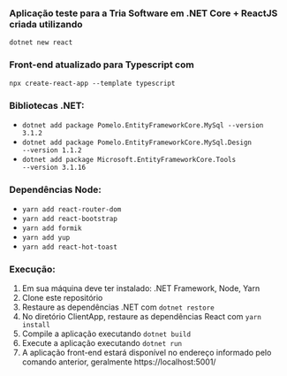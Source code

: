 <h3>Aplicação teste para a Tria Software em .NET Core + ReactJS criada utilizando</h3>
<code>dotnet new react</code>

<h3>Front-end atualizado para Typescript com</h3>
<code>npx create-react-app --template typescript</code>

<h3>Bibliotecas .NET:</h3>

* <code>dotnet add package Pomelo.EntityFrameworkCore.MySql --version 3.1.2</code>
* <code>dotnet add package Pomelo.EntityFrameworkCore.MySql.Design --version 1.1.2</code>
* <code>dotnet add package Microsoft.EntityFrameworkCore.Tools --version 3.1.16</code>

<h3>Dependências Node:</h3>

* <code>yarn add react-router-dom</code>
* <code>yarn add react-bootstrap</code>
* <code>yarn add formik</code>
* <code>yarn add yup</code>
* <code>yarn add react-hot-toast</code>

<h3>Execução:</h3>

 1. Em sua máquina deve ter instalado: .NET Framework, Node, Yarn
 1. Clone este repositório
 1. Restaure as dependências .NET com <code>dotnet restore</code>
 1. No diretório ClientApp, restaure as dependências React com <code>yarn install</code>
 1. Compile a aplicação executando <code>dotnet build</code>
 1. Execute a aplicação executando <code>dotnet run</code>
 1. A aplicação front-end estará disponível no endereço informado pelo comando anterior, geralmente https://localhost:5001/
